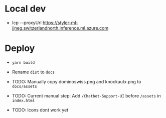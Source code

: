 # Local dev
- lcp --proxyUrl https://styler-ml-jjneg.switzerlandnorth.inference.ml.azure.com

# Deploy
- `yarn build`
- Rename `dist` to `docs`

- TODO: Manually copy dominoswiss.png and knockautx.png to `docs/assets`
- TODO: Current manual step: Add `/Chatbot-Support-UI` before `/assets` in `index.html`
- TODO: Icons dont work yet